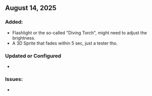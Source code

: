 
## August 14, 2025

### Added:
- Flashlight or the so-called "Diving Torch", might need to adjust the brightness.
- A 3D Sprite that fades within 5 sec, just a tester tho. 


### Updated or Configured
- 


### Issues:
-  
 
 